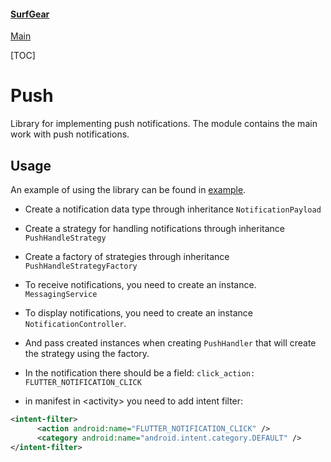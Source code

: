 #### [SurfGear](https://github.com/surfstudio/SurfGear)

[Main](../../docs/en/main.md)

[TOC]

# Push
Library for implementing push notifications.
The module contains the main work with push notifications.

## Usage
An example of using the library can be found in [example](example).

* Create a notification data type through inheritance `NotificationPayload`
* Create a strategy for handling notifications through inheritance `PushHandleStrategy`
* Create a factory of strategies through inheritance `PushHandleStrategyFactory`

* To receive notifications, you need to create an instance. `MessagingService`
* To display notifications, you need to create an instance `NotificationController`.
* And pass created instances when creating `PushHandler` that will create the strategy using the factory.

* In the notification there should be a field: `click_action: FLUTTER_NOTIFICATION_CLICK`
* in manifest in \<activity\> you need to add intent filter:
```xml
<intent-filter>
      <action android:name="FLUTTER_NOTIFICATION_CLICK" />
      <category android:name="android.intent.category.DEFAULT" />
</intent-filter>
```
